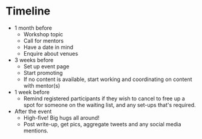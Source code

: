 # Timeline

* 1 month before
  * Workshop topic
  * Call for mentors
  * Have a date in mind
  * Enquire about venues
* 3 weeks before
    * Set up event page
    * Start promoting
    * If no content is available, start working and coordinating on content with mentor(s)
* 1 week before
    * Remind registered participants if they wish to cancel to free up a spot for someone on the waiting list, and any set-ups that's required.
* After the event
    * High-five! Big hugs all around!
    * Post write-up, get pics, aggregate tweets and any social media mentions.
